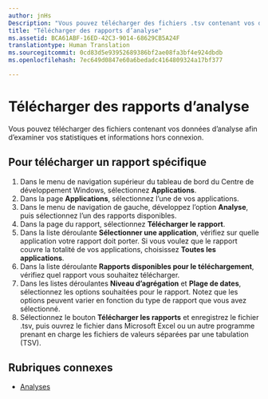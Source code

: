 ```yaml
---
author: jnHs
Description: "Vous pouvez télécharger des fichiers .tsv contenant vos données d’analyse afin d’examiner vos statistiques et informations hors connexion."
title: "Télécharger des rapports d’analyse"
ms.assetid: BCA61ABF-16ED-42C3-9014-68629CB5A24F
translationtype: Human Translation
ms.sourcegitcommit: 0cd83d5e93952689386bf2ae08fa3bf4e924dbdb
ms.openlocfilehash: 7ec649d0847e60a6bedadc4164809324a17bf377

---
```


# Télécharger des rapports d’analyse


Vous pouvez télécharger des fichiers contenant vos données d’analyse afin d’examiner vos statistiques et informations hors connexion.

## Pour télécharger un rapport spécifique

1.  Dans le menu de navigation supérieur du tableau de bord du Centre de développement Windows, sélectionnez **Applications**.
2.  Dans la page **Applications**, sélectionnez l’une de vos applications.
3.  Dans le menu de navigation de gauche, développez l’option **Analyse**, puis sélectionnez l’un des rapports disponibles.
4.  Dans la page du rapport, sélectionnez **Télécharger le rapport**.
5.  Dans la liste déroulante **Sélectionner une application**, vérifiez sur quelle application votre rapport doit porter. Si vous voulez que le rapport couvre la totalité de vos applications, choisissez **Toutes les applications**.
6.  Dans la liste déroulante **Rapports disponibles pour le téléchargement**, vérifiez quel rapport vous souhaitez télécharger.
7.  Dans les listes déroulantes **Niveau d’agrégation** et **Plage de dates**, sélectionnez les options souhaitées pour le rapport. Notez que les options peuvent varier en fonction du type de rapport que vous avez sélectionné.
8.  Sélectionnez le bouton **Télécharger les rapports** et enregistrez le fichier .tsv, puis ouvrez le fichier dans Microsoft Excel ou un autre programme prenant en charge les fichiers de valeurs séparées par une tabulation (TSV).

## Rubriques connexes
- [Analyses](analytics.md)



<!--HONumber=Nov16_HO1-->


